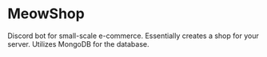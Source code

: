 # MeowShop
Discord bot for small-scale e-commerce. Essentially creates a shop for your server. Utilizes MongoDB for the database.
